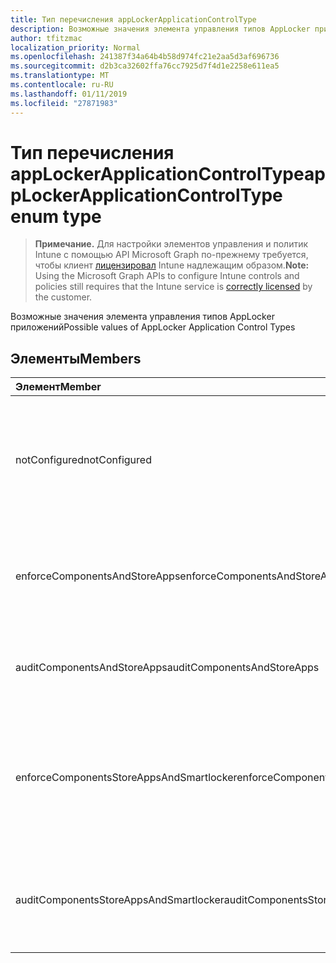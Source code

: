 ```yaml
---
title: Тип перечисления appLockerApplicationControlType
description: Возможные значения элемента управления типов AppLocker приложений
author: tfitzmac
localization_priority: Normal
ms.openlocfilehash: 241387f34a64b4b58d974fc21e2aa5d3af696736
ms.sourcegitcommit: d2b3ca32602ffa76cc7925d7f4d1e2258e611ea5
ms.translationtype: MT
ms.contentlocale: ru-RU
ms.lasthandoff: 01/11/2019
ms.locfileid: "27871983"
---
```

# <a name="applockerapplicationcontroltype-enum-type"></a><span data-ttu-id="2d839-103">Тип перечисления appLockerApplicationControlType</span><span class="sxs-lookup"><span data-stu-id="2d839-103">appLockerApplicationControlType enum type</span></span>

> <span data-ttu-id="2d839-104">**Примечание.** Для настройки элементов управления и политик Intune с помощью API Microsoft Graph по-прежнему требуется, чтобы клиент [лицензировал](https://go.microsoft.com/fwlink/?linkid=839381) Intune надлежащим образом.</span><span class="sxs-lookup"><span data-stu-id="2d839-104">**Note:** Using the Microsoft Graph APIs to configure Intune controls and policies still requires that the Intune service is [correctly licensed](https://go.microsoft.com/fwlink/?linkid=839381) by the customer.</span></span>

<span data-ttu-id="2d839-105">Возможные значения элемента управления типов AppLocker приложений</span><span class="sxs-lookup"><span data-stu-id="2d839-105">Possible values of AppLocker Application Control Types</span></span>
## <a name="members"></a><span data-ttu-id="2d839-106">Элементы</span><span class="sxs-lookup"><span data-stu-id="2d839-106">Members</span></span>
|<span data-ttu-id="2d839-107">Элемент</span><span class="sxs-lookup"><span data-stu-id="2d839-107">Member</span></span>|<span data-ttu-id="2d839-108">Значение</span><span class="sxs-lookup"><span data-stu-id="2d839-108">Value</span></span>|<span data-ttu-id="2d839-109">Описание</span><span class="sxs-lookup"><span data-stu-id="2d839-109">Description</span></span>|
|:---|:---|:---|
|<span data-ttu-id="2d839-110">notConfigured</span><span class="sxs-lookup"><span data-stu-id="2d839-110">notConfigured</span></span>|<span data-ttu-id="2d839-111">0</span><span class="sxs-lookup"><span data-stu-id="2d839-111">0</span></span>|<span data-ttu-id="2d839-112">Значение по умолчанию устройства, тип элемента управления приложениями, не выбран.</span><span class="sxs-lookup"><span data-stu-id="2d839-112">Device default value, no Application Control type selected.</span></span>|
|<span data-ttu-id="2d839-113">enforceComponentsAndStoreApps</span><span class="sxs-lookup"><span data-stu-id="2d839-113">enforceComponentsAndStoreApps</span></span>|<span data-ttu-id="2d839-114">1</span><span class="sxs-lookup"><span data-stu-id="2d839-114">1</span></span>|<span data-ttu-id="2d839-115">Принудительное применение компонента и хранилища приложений Windows.</span><span class="sxs-lookup"><span data-stu-id="2d839-115">Enforce Windows component and store apps.</span></span>|
|<span data-ttu-id="2d839-116">auditComponentsAndStoreApps</span><span class="sxs-lookup"><span data-stu-id="2d839-116">auditComponentsAndStoreApps</span></span>|<span data-ttu-id="2d839-117">2</span><span class="sxs-lookup"><span data-stu-id="2d839-117">2</span></span>|<span data-ttu-id="2d839-118">Аудит компонента и хранилища приложений Windows.</span><span class="sxs-lookup"><span data-stu-id="2d839-118">Audit Windows component and store apps.</span></span>|
|<span data-ttu-id="2d839-119">enforceComponentsStoreAppsAndSmartlocker</span><span class="sxs-lookup"><span data-stu-id="2d839-119">enforceComponentsStoreAppsAndSmartlocker</span></span>|<span data-ttu-id="2d839-120">3</span><span class="sxs-lookup"><span data-stu-id="2d839-120">3</span></span>|<span data-ttu-id="2d839-121">Принудительное применение компонентов Windows, хранилища приложений и смарт-корзины.</span><span class="sxs-lookup"><span data-stu-id="2d839-121">Enforce Windows components, store apps and smart locker.</span></span>|
|<span data-ttu-id="2d839-122">auditComponentsStoreAppsAndSmartlocker</span><span class="sxs-lookup"><span data-stu-id="2d839-122">auditComponentsStoreAppsAndSmartlocker</span></span>|<span data-ttu-id="2d839-123">4</span><span class="sxs-lookup"><span data-stu-id="2d839-123">4</span></span>|<span data-ttu-id="2d839-124">Аудит компонентов Windows, хранилища приложений и смарт-корзины.</span><span class="sxs-lookup"><span data-stu-id="2d839-124">Audit Windows components, store apps and smart locker.</span></span>|



